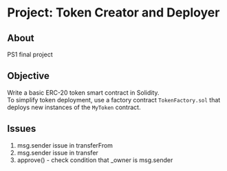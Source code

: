 # Project: Token Creator and Deployer

## About
PS1 final project

## Objective
Write a basic ERC-20 token smart contract in Solidity.\
To simplify token deployment, use a factory contract `TokenFactory.sol` that deploys new instances of the `MyToken` contract.

## Issues
1. msg.sender issue in transferFrom
2. msg.sender issue in transfer
3. approve() - check condition that _owner is msg.sender